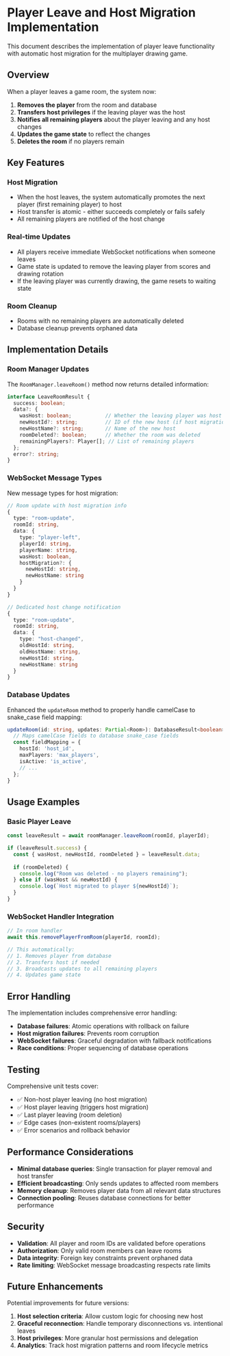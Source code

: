# Player Leave and Host Migration Implementation

This document describes the implementation of player leave functionality with automatic host migration for the multiplayer drawing game.

## Overview

When a player leaves a game room, the system now:

1. **Removes the player** from the room and database
2. **Transfers host privileges** if the leaving player was the host
3. **Notifies all remaining players** about the player leaving and any host changes
4. **Updates the game state** to reflect the changes
5. **Deletes the room** if no players remain

## Key Features

### Host Migration
- When the host leaves, the system automatically promotes the next player (first remaining player) to host
- Host transfer is atomic - either succeeds completely or fails safely
- All remaining players are notified of the host change

### Real-time Updates
- All players receive immediate WebSocket notifications when someone leaves
- Game state is updated to remove the leaving player from scores and drawing rotation
- If the leaving player was currently drawing, the game resets to waiting state

### Room Cleanup
- Rooms with no remaining players are automatically deleted
- Database cleanup prevents orphaned data

## Implementation Details

### Room Manager Updates

The `RoomManager.leaveRoom()` method now returns detailed information:

```typescript
interface LeaveRoomResult {
  success: boolean;
  data?: {
    wasHost: boolean;           // Whether the leaving player was host
    newHostId?: string;         // ID of the new host (if host migration occurred)
    newHostName?: string;       // Name of the new host
    roomDeleted?: boolean;      // Whether the room was deleted
    remainingPlayers?: Player[]; // List of remaining players
  };
  error?: string;
}
```

### WebSocket Message Types

New message types for host migration:

```typescript
// Room update with host migration info
{
  type: "room-update",
  roomId: string,
  data: {
    type: "player-left",
    playerId: string,
    playerName: string,
    wasHost: boolean,
    hostMigration?: {
      newHostId: string,
      newHostName: string
    }
  }
}

// Dedicated host change notification
{
  type: "room-update",
  roomId: string,
  data: {
    type: "host-changed",
    oldHostId: string,
    oldHostName: string,
    newHostId: string,
    newHostName: string
  }
}
```

### Database Updates

Enhanced the `updateRoom` method to properly handle camelCase to snake_case field mapping:

```typescript
updateRoom(id: string, updates: Partial<Room>): DatabaseResult<boolean> {
  // Maps camelCase fields to database snake_case fields
  const fieldMapping = {
    hostId: 'host_id',
    maxPlayers: 'max_players',
    isActive: 'is_active',
    // ...
  };
}
```

## Usage Examples

### Basic Player Leave
```typescript
const leaveResult = await roomManager.leaveRoom(roomId, playerId);

if (leaveResult.success) {
  const { wasHost, newHostId, roomDeleted } = leaveResult.data;
  
  if (roomDeleted) {
    console.log("Room was deleted - no players remaining");
  } else if (wasHost && newHostId) {
    console.log(`Host migrated to player ${newHostId}`);
  }
}
```

### WebSocket Handler Integration
```typescript
// In room handler
await this.removePlayerFromRoom(playerId, roomId);

// This automatically:
// 1. Removes player from database
// 2. Transfers host if needed
// 3. Broadcasts updates to all remaining players
// 4. Updates game state
```

## Error Handling

The implementation includes comprehensive error handling:

- **Database failures**: Atomic operations with rollback on failure
- **Host migration failures**: Prevents room corruption
- **WebSocket failures**: Graceful degradation with fallback notifications
- **Race conditions**: Proper sequencing of database operations

## Testing

Comprehensive unit tests cover:

- ✅ Non-host player leaving (no host migration)
- ✅ Host player leaving (triggers host migration)
- ✅ Last player leaving (room deletion)
- ✅ Edge cases (non-existent rooms/players)
- ✅ Error scenarios and rollback behavior

## Performance Considerations

- **Minimal database queries**: Single transaction for player removal and host transfer
- **Efficient broadcasting**: Only sends updates to affected room members
- **Memory cleanup**: Removes player data from all relevant data structures
- **Connection pooling**: Reuses database connections for better performance

## Security

- **Validation**: All player and room IDs are validated before operations
- **Authorization**: Only valid room members can leave rooms
- **Data integrity**: Foreign key constraints prevent orphaned data
- **Rate limiting**: WebSocket message broadcasting respects rate limits

## Future Enhancements

Potential improvements for future versions:

1. **Host selection criteria**: Allow custom logic for choosing new host
2. **Graceful reconnection**: Handle temporary disconnections vs. intentional leaves
3. **Host privileges**: More granular host permissions and delegation
4. **Analytics**: Track host migration patterns and room lifecycle metrics